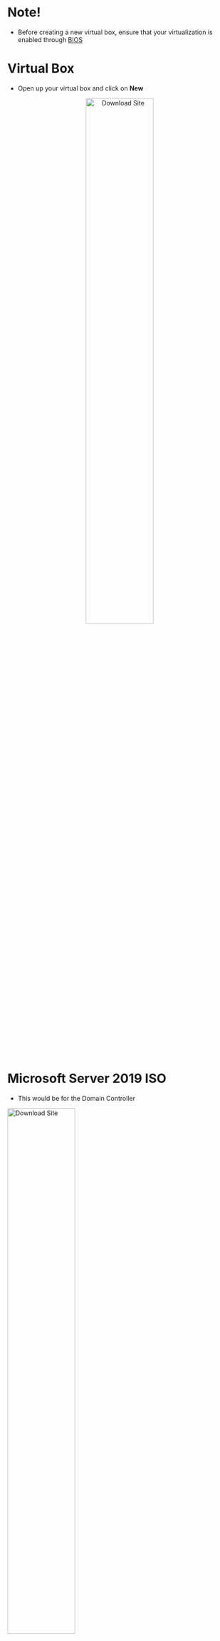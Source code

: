 # Note!
- Before creating a new virtual box, ensure that your virtualization is enabled through [BIOS](https://www.simplilearn.com/enable-virtualization-windows-10-article)
# Virtual Box
- Open up your virtual box and click on <b>New</b>
<p align="center"><img src="https://i.imgur.com/SJHmAP2.png" height="55%" width="55%" alt="Download Site"/></p> <!--1-->

# Microsoft Server 2019 ISO
- This would be for the Domain Controller
<p align="justify"><img src="https://i.imgur.com/IG7vCBV.png" height="55%" width="55%" alt="Download Site"/></p> <!--2-->

# Microsoft Windows 10 ISO
- This is for the Client Operating System
<p align="justify"><img src="https://i.imgur.com/2NIONBK.png" height="75%" width="75%" alt="Download Site"/></p> <!--3-->
